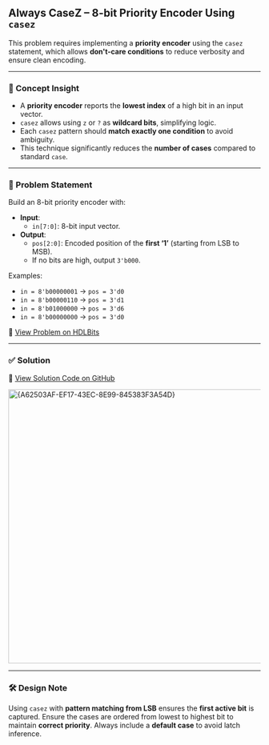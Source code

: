 ## Always CaseZ – 8-bit Priority Encoder Using `casez`

This problem requires implementing a **priority encoder** using the `casez` statement, which allows **don't-care conditions** to reduce verbosity and ensure clean encoding.

---

### 🧠 Concept Insight  
- A **priority encoder** reports the **lowest index** of a high bit in an input vector.
- `casez` allows using `z` or `?` as **wildcard bits**, simplifying logic.
- Each `casez` pattern should **match exactly one condition** to avoid ambiguity.
- This technique significantly reduces the **number of cases** compared to standard `case`.

---

### 📘 Problem Statement  
Build an 8-bit priority encoder with:

- **Input**:
  - `in[7:0]`: 8-bit input vector.
- **Output**:
  - `pos[2:0]`: Encoded position of the **first ‘1’** (starting from LSB to MSB).
  - If no bits are high, output `3'b000`.

Examples:
- `in = 8'b00000001` → `pos = 3'd0`
- `in = 8'b00000110` → `pos = 3'd1`
- `in = 8'b01000000` → `pos = 3'd6`
- `in = 8'b00000000` → `pos = 3'd0`

🔗 [View Problem on HDLBits](https://hdlbits.01xz.net/wiki/Always_casez)

---

### ✅ Solution  
📄 [View Solution Code on GitHub](https://github.com/EswarAdithya011/HDLBits/tree/main/Problem%20Sets/2.%20Verilog%20Language/2.4%20Procedures/2.4.7%20Priority%20encoder%20with%20casez)

<img width="548" alt="{A62503AF-EF17-43EC-8E99-845383F3A54D}" src="https://github.com/user-attachments/assets/9dfce66e-0f59-4805-ace4-fde67fc2a17a" />

---

### 🛠 Design Note  
Using `casez` with **pattern matching from LSB** ensures the **first active bit** is captured. Ensure the cases are ordered from lowest to highest bit to maintain **correct priority**. Always include a **default case** to avoid latch inference.
